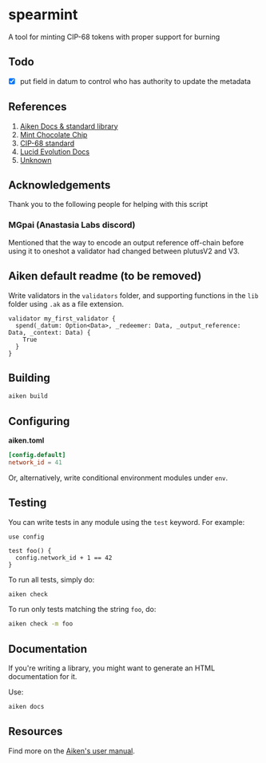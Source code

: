 # spearmint

A tool for minting CIP-68 tokens with proper support for burning

## Todo

- [x] put field in datum to control who has authority to update the metadata

## References

1. [Aiken Docs & standard library](https://aiken-lang.github.io/stdlib/)
2. [Mint Chocolate Chip](https://github.com/SundaeSwap-finance/mint-chocolate-chip/blob/main/validators/mint.ak)
3. [CIP-68 standard](https://cips.cardano.org/cip/CIP-68)
4. [Lucid Evolution Docs](https://anastasia-labs.github.io/lucid-evolution/)
5. [Unknown](https://github.com/apea-aiken-batch-2/nollan_mint_ai/blob/2bea4764385071aae2f08525a77aa13581aaccf0/lib/modules/types.ak#L6)

## Acknowledgements

Thank you to the following people for helping with this script

### MGpai (Anastasia Labs discord)

Mentioned that the way to encode an output reference off-chain before using it
to oneshot a validator had changed between plutusV2 and V3.

## Aiken default readme (to be removed)

Write validators in the `validators` folder, and supporting functions in the
`lib` folder using `.ak` as a file extension.

```aiken
validator my_first_validator {
  spend(_datum: Option<Data>, _redeemer: Data, _output_reference: Data, _context: Data) {
    True
  }
}
```

## Building

```sh
aiken build
```

## Configuring

**aiken.toml**

```toml
[config.default]
network_id = 41
```

Or, alternatively, write conditional environment modules under `env`.

## Testing

You can write tests in any module using the `test` keyword. For example:

```aiken
use config

test foo() {
  config.network_id + 1 == 42
}
```

To run all tests, simply do:

```sh
aiken check
```

To run only tests matching the string `foo`, do:

```sh
aiken check -m foo
```

## Documentation

If you're writing a library, you might want to generate an HTML documentation
for it.

Use:

```sh
aiken docs
```

## Resources

Find more on the [Aiken's user manual](https://aiken-lang.org).
